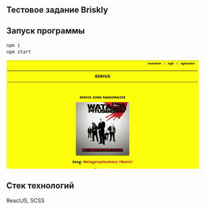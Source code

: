 ## Тестовое задание Briskly


## Запуск программы

```sh
npm i 
npm start
```



![Example](https://github.com/artemmartov/geniusRandomizer/raw/master/public/GIF.gif)



## Стек технологий
ReactJS, SCSS


